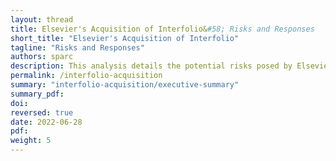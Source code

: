 ```yaml
---
layout: thread
title: Elsevier's Acquisition of Interfolio&#58; Risks and Responses
short_title: "Elsevier's Acquisition of Interfolio"
tagline: "Risks and Responses"
authors: sparc
description: This analysis details the potential risks posed by Elsevier's acquisition of Interfolio, what institutions should watch for, and proactive steps institutions can take to reduce the negative impacts of consolidation.
permalink: /interfolio-acquisition
summary: "interfolio-acquisition/executive-summary"
summary_pdf: 
doi: 
reversed: true
date: 2022-06-28
pdf: 
weight: 5
---
```

